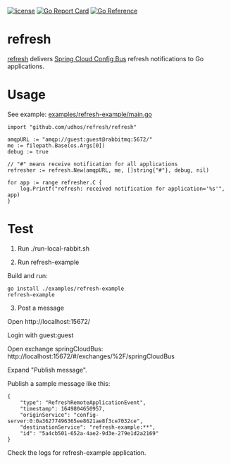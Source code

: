 [![license](http://img.shields.io/badge/license-MIT-blue.svg)](https://github.com/udhos/refresh/blob/main/LICENSE)
[![Go Report Card](https://goreportcard.com/badge/github.com/udhos/refresh)](https://goreportcard.com/report/github.com/udhos/refresh)
[![Go Reference](https://pkg.go.dev/badge/github.com/udhos/refresh.svg)](https://pkg.go.dev/github.com/udhos/refresh)

# refresh

[refresh](https://github.com/udhos/refresh) delivers [Spring Cloud Config Bus](https://www.baeldung.com/spring-cloud-bus) refresh notifications to Go applications.

# Usage

See example: [examples/refresh-example/main.go](examples/refresh-example/main.go)

    import "github.com/udhos/refresh/refresh"

    amqpURL := "amqp://guest:guest@rabbitmq:5672/"
    me := filepath.Base(os.Args[0])
    debug := true

    // "#" means receive notification for all applications
    refresher := refresh.New(amqpURL, me, []string{"#"}, debug, nil)

    for app := range refresher.C {
        log.Printf("refresh: received notification for application='%s'", app)
    }

# Test

1. Run ./run-local-rabbit.sh

2. Run refresh-example

Build and run:

    go install ./examples/refresh-example
    refresh-example

3. Post a message

Open http://localhost:15672/

Login with guest:guest

Open exchange springCloudBus: http://localhost:15672/#/exchanges/%2F/springCloudBus

Expand "Publish message".

Publish a sample message like this:

    {
        "type": "RefreshRemoteApplicationEvent",
        "timestamp": 1649804650957,
        "originService": "config-server:0:0a36277496365ee8621ae8f3ce7032ce",
        "destinationService": "refresh-example:**",
        "id": "5a4cb501-652a-4ae2-9d3e-279e1d2a2169"
    }

Check the logs for refresh-example application.
